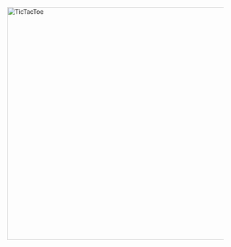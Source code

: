 <img width="540" alt="TicTacToe" src="https://user-images.githubusercontent.com/110735726/189300392-7efdc5aa-e4ec-498a-a6f6-1f6384be04ad.png">
